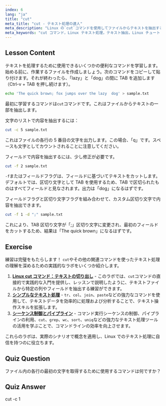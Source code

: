 ```yaml
---
index: 6
lang: "ja"
title: "cut"
meta_title: "cut - テキスト処理の達人"
meta_description: "Linux の`cut`コマンドを使用してファイルからテキストを抽出する方法を学びます。この初心者向けのチュートリアルでは、文字とフィールドの切り出しについて説明します。Linux のテキスト処理スキルを向上させましょう！"
meta_keywords: "cut コマンド，Linux テキスト処理，テキスト抽出，Linux チュートリアル，初心者向け Linux, cut の例，Linux ガイド"
---
```


## Lesson Content

テキストを処理するために使用できるいくつかの便利なコマンドを学習します。始める前に、作業するファイルを作成しましょう。次のコマンドをコピーして貼り付けます。それが終わったら、「lazy」と「dog」の間に TAB を追加します（Ctrl-v + TAB を押し続けます）。

```bash
echo 'The quick brown; fox jumps over the lazy  dog' > sample.txt
```

最初に学習するコマンドは`cut`コマンドです。これはファイルからテキストの一部を抽出します。

文字のリストで内容を抽出するには：

```bash
cut -c 5 sample.txt
```

これはファイルの各行の 5 番目の文字を出力します。この場合、「q」です。スペースも文字としてカウントされることに注意してください。

フィールドで内容を抽出するには、少し修正が必要です。

```bash
cut -f 2 sample.txt
```

`-f`またはフィールドフラグは、フィールドに基づいてテキストをカットします。デフォルトでは、区切り文字として TAB を使用するため、TAB で区切られたものはすべてフィールドと見なされます。出力は「dog」になるはずです。

フィールドフラグと区切り文字フラグを組み合わせて、カスタム区切り文字で内容を抽出できます。

```bash
cut -f 1 -d ";" sample.txt
```

これにより、TAB 区切り文字が「;」区切り文字に変更され、最初のフィールドをカットするため、結果は「The quick brown」になるはずです。

## Exercise

練習は完璧をもたらします！ `cut`やその他の関連コマンドを使ったテキスト処理の理解を深めるための実践的なラボをいくつか紹介します。

1. **[Linux cut コマンド：テキストの切り出し](https://labex.io/ja/labs/linux-linux-cut-command-text-cutting-219187)** - このラボでは、`cut`コマンドの直接的で実践的な入門を提供し、レッスンで説明したように、テキストファイルから特定の列やフィールドを抽出する練習ができます。
2. **[シンプルなテキスト処理](https://labex.io/ja/labs/linux-simple-text-processing-18004)** - `tr`、`col`、`join`、`paste`などの強力なコマンドを使用して、テキストデータを効率的に処理および分析することで、テキスト操作スキルを拡張します。
3. **[シーケンス制御とパイプライン](https://labex.io/ja/labs/linux-sequence-control-and-pipeline-17994)** - コマンド実行シーケンスの制御、パイプラインの利用、`cut`、`grep`、`wc`、`sort`、`uniq`などの強力なテキスト処理ツールの活用を学ぶことで、コマンドラインの効率を向上させます。

これらのラボは、実際のシナリオで概念を適用し、Linux でのテキスト処理に自信を持つのに役立ちます。

## Quiz Question

ファイル内の各行の最初の文字を取得するために使用するコマンドは何ですか？

## Quiz Answer

cut -c 1
